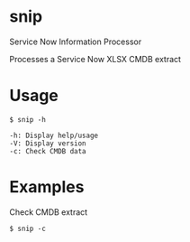 snip
====

Service Now Information Processor

Processes a Service Now XLSX CMDB extract

Usage
=====

	$ snip -h
	
	-h: Display help/usage
	-V: Display version
	-c: Check CMDB data

Examples
========

Check CMDB extract

	$ snip -c
